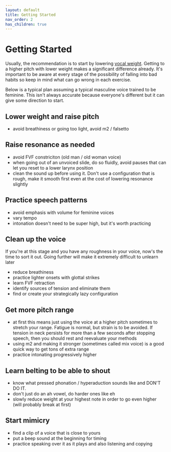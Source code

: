 ```yaml
---
layout: default
title: Getting Started
nav_order: 2
has_children: true
---
```


# Getting Started
Usually, the recommendation is to start by lowering [vocal weight](). Getting to a higher pitch with lower weight makes a significant difference already.
It's important to be aware at every stage of the possibility of falling into bad habits so keep in mind what can go wrong in each exercise.

Below is a typical plan assuming a typical masculine voice trained to be feminine. This isn't always accurate because everyone's different but it can give some direction to start.

## Lower weight and raise pitch
- avoid breathiness or going too light, avoid m2 / falsetto

## Raise resonance as needed
- avoid FVF constriciton (old man / old woman voice)
- when going out of an unvoiced slide, do so fluidly, avoid pauses that can let you reset to a lower larynx position
- clean the sound up before using it. Don't use a configuration that is rough, make it smooth first even at the cost of lowering resonance slightly

## Practice speech patterns
- avoid emphasis with volume for feminine voices
- vary tempo
- intonation doesn't need to be super high, but it's worth practicing

## Clean up the voice

If you're at this stage and you have any roughness in your voice, now's the time to sort it out. Going further will make it extremely difficult to unlearn later

- reduce breathiness
- practice lighter onsets with glottal strikes
- learn FVF retraction
- identify sources of tension and eliminate them
- find or create your strategically lazy configuration

## Get more pitch range
- at first this means just using the voice at a higher pitch sometimes to stretch your range. Fatigue is normal, but strain is to be avoided. If tension in neck persists for more than a few seconds after stopping speech, then you should rest and reevaluate your methods
- using m2 and making it stronger (sometimes called mix voice) is a good quick way to get tons of extra range
- practice intonating progressively higher

## Learn belting to be able to shout
- know what pressed phonation / hyperaduction sounds like and DON'T DO IT.
- don't just do an ah vowel, do harder ones like eh
- slowly reduce weight at your highest note in order to go even higher (will probably break at first)

## Start mimicry
- find a clip of a voice that is close to yours
- put a beep sound at the beginning for timing
- practice speaking over it as it plays and also listening and copying
